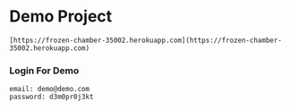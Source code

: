 # Demo Project

```
[https://frozen-chamber-35002.herokuapp.com](https://frozen-chamber-35002.herokuapp.com)
```

### Login For Demo

```
email: demo@demo.com
password: d3m0pr0j3kt
```
